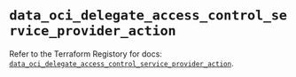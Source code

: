 # `data_oci_delegate_access_control_service_provider_action`

Refer to the Terraform Registory for docs: [`data_oci_delegate_access_control_service_provider_action`](https://registry.terraform.io/providers/oracle/oci/6.18.0/docs/data-sources/delegate_access_control_service_provider_action).
